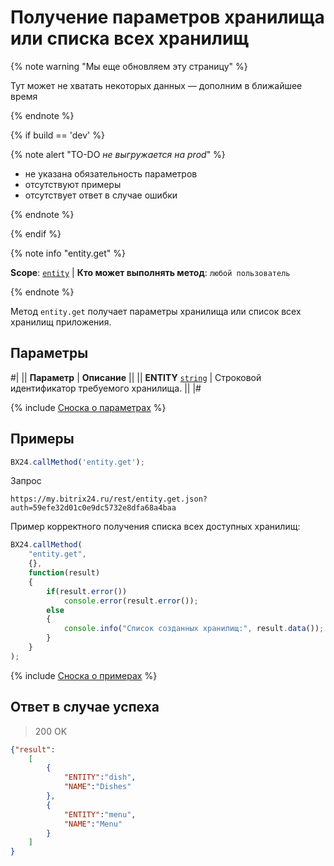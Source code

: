 # Получение параметров хранилища или списка всех хранилищ

{% note warning "Мы еще обновляем эту страницу" %}

Тут может не хватать некоторых данных — дополним в ближайшее время

{% endnote %}

{% if build == 'dev' %}

{% note alert "TO-DO _не выгружается на prod_" %}

- не указана обязательность параметров
- отсутствуют примеры
- отсутствует ответ в случае ошибки

{% endnote %}

{% endif %}

{% note info "entity.get" %}

**Scope**: [`entity`](../../scopes/permissions.md) | **Кто может выполнять метод**: `любой пользователь`

{% endnote %}

Метод `entity.get` получает параметры хранилища или список всех хранилищ приложения.

## Параметры

#|
|| **Параметр** | **Описание** ||
|| **ENTITY**
[`string`](../../data-types.md) | Строковой идентификатор требуемого хранилища. ||
|#

{% include [Сноска о параметрах](../../../_includes/required.md) %}

## Примеры

```javascript
BX24.callMethod('entity.get');
```

Запрос
```http
https://my.bitrix24.ru/rest/entity.get.json?auth=59efe32d01c0e9dc5732e8dfa68a4baa
```

Пример корректного получения списка всех доступных хранилищ:

```javascript
BX24.callMethod(
    "entity.get",
    {},
    function(result)
    {
        if(result.error())
            console.error(result.error());
        else
        {
            console.info("Список созданных хранилищ:", result.data());
        }
    }
);
```

{% include [Сноска о примерах](../../../_includes/examples.md) %}

## Ответ в случае успеха

> 200 OK
```json
{"result":
    [
        {
            "ENTITY":"dish",
            "NAME":"Dishes"
        },
        {
            "ENTITY":"menu",
            "NAME":"Menu"
        }
    ]
}
```

